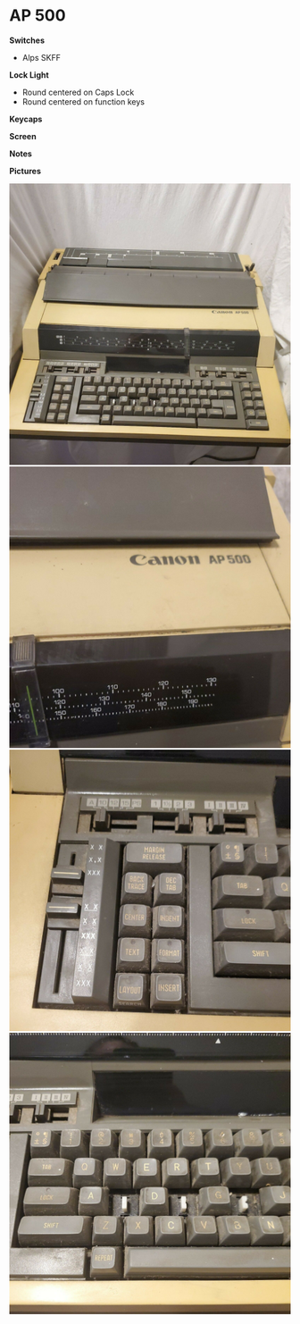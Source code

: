# AP 500

__Switches__ 

- Alps SKFF

__Lock Light__

- Round centered on Caps Lock
- Round centered on function keys

__Keycaps__

__Screen__

__Notes__

__Pictures__

![pic](pics/1.jpg)
![pic](pics/2.jpg)
![pic](pics/3.jpg)
![pic](pics/4.jpg)
